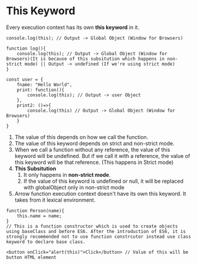 # This Keyword
Every execution context has its own **this keyword** in it.

```
console.log(this); // Output -> Global Object (Window for Browsers)

function log(){
    console.log(this); // Output -> Global Object (Window for Browsers)(It is because of this subsitution which happens in non-strict mode) || Output -> undefined (If we're using strict mode)
}

const user = {
    fname: "Hello World",
    print: function(){
        console.log(this); // Output -> user Object
    },
    print2: ()=>{
        console.log(this) // Output -> Global Object (Window for Browsers)
    }
}
```

1. The value of this depends on how we call the function.
2. The value of this keyword depends on strict and non-strict mode.
3. When we call a function without any reference, the value of this keyword will be undefined. But if we call it with a reference, the value of this keyword will be that reference. (This happens in Strict mode)
4. **This Subsitution**
   1. It only happens in **non-strict mode**.
   2. If the value of this keyword is undefined or null, it will be replaced with globalObject only in non-strict mode 
5. Arrow function execution context doesn't have its own this keyword. It takes from it lexical environment.

```
function Person(name){
    this.name = name;
} 
// This is a function constructor which is used to create objects using baseClass and before ES6. After the introduction of ES6, it is strongly recommended not to use function constrcutor instead use class keyword to declare base class.
```

```
<button onClick="alert(this)">Click</button> // Value of this will be button HTML element
```